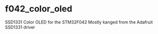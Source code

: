 # f042_color_oled
SSD1331 Color OLED for the STM32F042
Mostly kanged from the Adafruit SSD1331 driver
